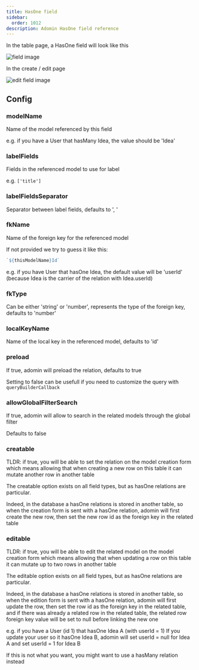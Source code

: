 ```yaml
---
title: HasOne field
sidebar:
  order: 1012
description: Adomin HasOne field reference
---
```


In the table page, a HasOne field will look like this

![field image](~/assets/images/reference/models/has_one/table_has_one.png)

In the create / edit page

![edit field image](~/assets/images/reference/models/has_one/has_one.png)

## Config

### modelName

Name of the model referenced by this field

e.g. if you have a User that hasMany Idea, the value should be 'Idea'

### labelFields

Fields in the referenced model to use for label

e.g. `['title']`

### labelFieldsSeparator

Separator between label fields, defaults to ', '

### fkName

Name of the foreign key for the referenced model

If not provided we try to guess it like this:
```ts
`${thisModelName}Id`
```

e.g. if you have User that hasOne Idea, the default value will be 'userId' (because Idea is the carrier of the relation with Idea.userId)

### fkType

Can be either 'string' or 'number', represents the type of the foreign key, defaults to 'number'

### localKeyName

Name of the local key in the referenced model, defaults to 'id'

### preload

If true, adomin will preload the relation, defaults to true

Setting to false can be usefull if you need to customize the query with `queryBuilderCallback`

### allowGlobalFilterSearch

If true, adomin will allow to search in the related models through the global filter

Defaults to false

### creatable

TLDR: if true, you will be able to set the relation on the model creation form which means allowing that when creating a new row on this table it can mutate another row in another table

The creatable option exists on all field types, but as hasOne relations are particular.

Indeed, in the database a hasOne relations is stored in another table, so when the creation form is sent with a hasOne relation, adomin will first create the new row, then set the new row id as the foreign key in the related table

### editable

TLDR: if true, you will be able to edit the related model on the model creation form which means allowing that when updating a row on this table it can mutate up to two rows in another table

The editable option exists on all field types, but as hasOne relations are particular.

Indeed, in the database a hasOne relations is stored in another table, so when the edition form is sent with a hasOne relation, adomin will first update the row, then set the row id as the foreign key in the related table, and if there was already a related row in the related table, the related row foreign key value will be set to null before linking the new one

e.g. if you have a User (id 1) that hasOne Idea A (with userId = 1)
If you update your user so it hasOne Idea B, adomin will set userId = null for Idea A and set userId = 1 for Idea B

If this is not what you want, you might want to use a hasMany relation instead
